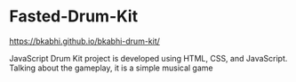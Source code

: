 # Fasted-Drum-Kit

https://bkabhi.github.io/bkabhi-drum-kit/


JavaScript Drum Kit project is developed using HTML, CSS, and JavaScript. Talking about the gameplay, it is a simple musical game
